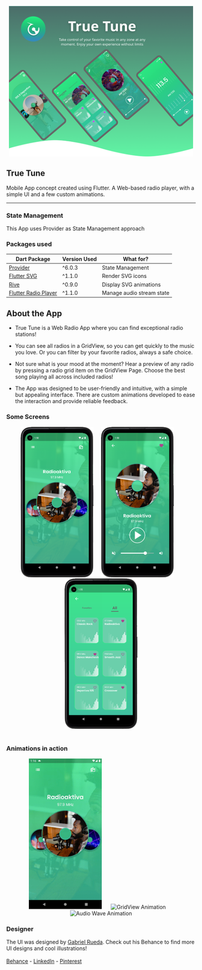 <p align="center">
  <a href="https://www.behance.net/gallery/148117955/True-tune-UXUI">
    <img src="ReadmeFiles/Header.png" alt="Header Image" height="400"/>
  </a>
</p>

## True Tune

Mobile App concept created using Flutter. A Web-based radio player, with a simple UI and a few custom animations.

---

### State Management

This App uses Provider as State Management approach

### Packages used

| Dart Package | Version Used | What for? |
| --- | --- | --- |
| [Provider](https://pub.dev/packages/provider) | ^6.0.3 | State Management |
| [Flutter SVG](https://pub.dev/packages/flutter_svg) | ^1.1.0 | Render SVG icons |
| [Rive](https://pub.dev/packages/rive) | ^0.9.0 | Display SVG animations |
| [Flutter Radio Player](https://pub.dev/packages/flutter_radio_player) | ^1.1.0 | Manage audio stream state |

## About the App

  - True Tune is a Web Radio App where you can find exceptional radio stations!
  
  - You can see all radios in a GridView, so you can get quickly to the music you love. Or you can filter by your favorite radios, always a safe choice.
  
  - Not sure what is your mood at the moment? Hear a preview of any radio by pressing a radio grid item on the GridView Page. Choose the best song playing all across included radios!
  
  - The App was designed to be user-friendly and intuitive, with a simple but appealing interface. There are custom animations developed to ease the interaction and provide reliable feedback.

### Some Screens

<p align="center">
    <img src="ReadmeFiles/HomePage.png" alt="Home Page" height="400"/><img src="ReadmeFiles/PlayerPage.png" alt="Radio Player Page" height="400" hspace="20"/><img src="ReadmeFiles/GridViewPage.png" alt="Radios List Page" height="400" /><br><br>
</p>

### Animations in action

<p align="center">
    <img src="ReadmeFiles/Carousel_Animation.gif" alt="Carousel Animation" height="400"/> <img src="ReadmeFiles/GridViewPage_Animation.gif" alt="GridView Animation" height="400" hspace="20"/> <img src="ReadmeFiles/TunerPage_Animation.gif" alt="Audio Wave Animation" height="400"/>
</p>

### Designer

The UI was designed by [Gabriel Rueda](https://www.behance.net/gallery/148117955/True-tune-UXUI). Check out his Behance to find more UI designs and cool illustrations! <br><br>
[Behance](https://www.behance.net/juandiruedag)  -  [LinkedIn](https://www.linkedin.com/in/juandiegogabrielrueda/)  -  [Pinterest](https://co.pinterest.com/jruedagalvis/)